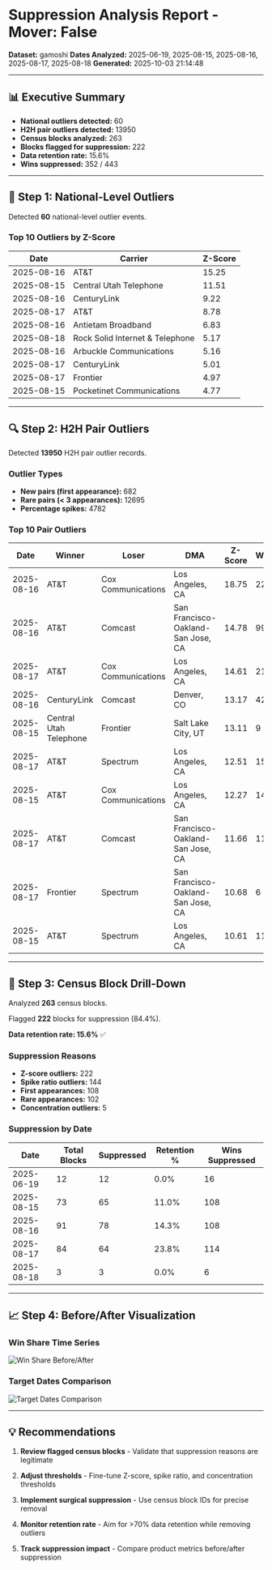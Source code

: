 # Suppression Analysis Report - Mover: False

**Dataset:** gamoshi
**Dates Analyzed:** 2025-06-19, 2025-08-15, 2025-08-16, 2025-08-17, 2025-08-18
**Generated:** 2025-10-03 21:14:48

---

## 📊 Executive Summary

- **National outliers detected:** 60
- **H2H pair outliers detected:** 13950
- **Census blocks analyzed:** 263
- **Blocks flagged for suppression:** 222
- **Data retention rate:** 15.6%
- **Wins suppressed:** 352 / 443

---

## 🚨 Step 1: National-Level Outliers

Detected **60** national-level outlier events.

### Top 10 Outliers by Z-Score

| Date | Carrier | Z-Score |
|------|---------|---------|
| 2025-08-16 | AT&T | 15.25 |
| 2025-08-15 | Central Utah Telephone | 11.51 |
| 2025-08-16 | CenturyLink | 9.22 |
| 2025-08-17 | AT&T | 8.78 |
| 2025-08-16 | Antietam Broadband | 6.83 |
| 2025-08-18 | Rock Solid Internet & Telephone | 5.17 |
| 2025-08-16 | Arbuckle Communications | 5.16 |
| 2025-08-17 | CenturyLink | 5.01 |
| 2025-08-17 | Frontier | 4.97 |
| 2025-08-15 | Pocketinet Communications | 4.77 |

---

## 🔍 Step 2: H2H Pair Outliers

Detected **13950** H2H pair outlier records.

### Outlier Types

- **New pairs (first appearance):** 682
- **Rare pairs (< 3 appearances):** 12695
- **Percentage spikes:** 4782

### Top 10 Pair Outliers

| Date | Winner | Loser | DMA | Z-Score | Wins |
|------|--------|-------|-----|---------|------|
| 2025-08-16 | AT&T | Cox Communications | Los Angeles, CA | 18.75 | 22 |
| 2025-08-16 | AT&T | Comcast | San Francisco-Oakland-San Jose, CA | 14.78 | 99 |
| 2025-08-17 | AT&T | Cox Communications | Los Angeles, CA | 14.61 | 21 |
| 2025-08-16 | CenturyLink | Comcast | Denver, CO | 13.17 | 42 |
| 2025-08-15 | Central Utah Telephone | Frontier | Salt Lake City, UT | 13.11 | 9 |
| 2025-08-17 | AT&T | Spectrum | Los Angeles, CA | 12.51 | 153 |
| 2025-08-15 | AT&T | Cox Communications | Los Angeles, CA | 12.27 | 14 |
| 2025-08-17 | AT&T | Comcast | San Francisco-Oakland-San Jose, CA | 11.66 | 115 |
| 2025-08-17 | Frontier | Spectrum | San Francisco-Oakland-San Jose, CA | 10.68 | 6 |
| 2025-08-15 | AT&T | Spectrum | Los Angeles, CA | 10.61 | 113 |

---

## 🎯 Step 3: Census Block Drill-Down

Analyzed **263** census blocks.

Flagged **222** blocks for suppression (84.4%).

**Data retention rate: 15.6%** ✅

### Suppression Reasons

- **Z-score outliers:** 222
- **Spike ratio outliers:** 144
- **First appearances:** 108
- **Rare appearances:** 102
- **Concentration outliers:** 5

### Suppression by Date

| Date | Total Blocks | Suppressed | Retention % | Wins Suppressed |
|------|--------------|------------|-------------|-----------------|
| 2025-06-19 | 12 | 12 | 0.0% | 16 |
| 2025-08-15 | 73 | 65 | 11.0% | 108 |
| 2025-08-16 | 91 | 78 | 14.3% | 108 |
| 2025-08-17 | 84 | 64 | 23.8% | 114 |
| 2025-08-18 | 3 | 3 | 0.0% | 6 |

---

## 📈 Step 4: Before/After Visualization


### Win Share Time Series

![Win Share Before/After](graphs/win_share_before_after_mover_False.png)


### Target Dates Comparison

![Target Dates Comparison](graphs/target_dates_comparison_mover_False.png)


---

## 💡 Recommendations

1. **Review flagged census blocks** - Validate that suppression reasons are legitimate

2. **Adjust thresholds** - Fine-tune Z-score, spike ratio, and concentration thresholds

3. **Implement surgical suppression** - Use census block IDs for precise removal

4. **Monitor retention rate** - Aim for >70% data retention while removing outliers

5. **Track suppression impact** - Compare product metrics before/after suppression
